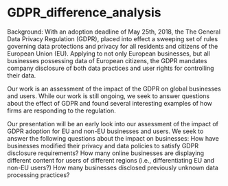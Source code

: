 # GDPR_difference_analysis
Background:
With an adoption deadline of May 25th, 2018, the The General Data Privacy Regulation (GDPR), placed into effect a sweeping set of rules governing data protections and privacy for all residents and citizens of the European Union (EU). Applying to not only European businesses, but all businesses possessing data of European citizens, the GDPR mandates company disclosure of both data practices and user rights for controlling their data. 

Our work is an assessment of the impact of the GDPR on global businesses and users. While our work is still ongoing, we seek to answer questions about the effect of GDPR and found several interesting examples of how firms are responding to the regulation. 

Our presentation will be an early look into our assessment of the impact of GDPR adoption for EU and non-EU businesses and users. We seek to answer the following questions about the impact on businesses: How have businesses modified their privacy and data policies to satisfy GDPR disclosure requirements? How many online businesses are displaying different content for users of different regions (i.e., differentiating EU and non-EU users?) How many businesses disclosed previously unknown data processing practices?
